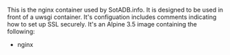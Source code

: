 This is the nginx container used by SotADB.info. It is designed to be used in front of a uwsgi container. It's configuation includes comments indicating how to set up SSL securely. It's an Alpine 3.5 image containing the following:

 * nginx

